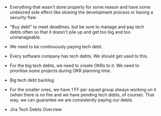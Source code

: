 - Everything that wasn't done properly for some reason and have some undesired side effect like slowing the development process or having a security flaw.
- "Buy debt" to meet deadlines, but be sure to manage and pay tech debts often so that it doesn't pile up and get too big and too unmanageable.
- We need to be continuously paying tech debt.
- Every software company has tech debts. We should get used to this.

- For the big tech debts, we need to create OKRs to it. We need to prioritise some projects during OKR planning time.
- Big tech debt backlog
- For the smaller ones, we have 1 FF per squad group always working on it (when there is no fire and we have pending tech debts, of course). That way, we can guarantee we are consistently paying our debts.
- Jira Tech Debts Overview

